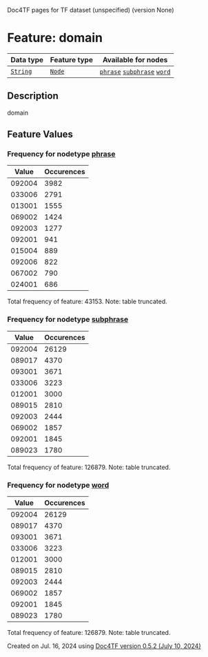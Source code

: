 Doc4TF pages for TF dataset (unspecified) (version None)
# Feature: domain
Data type|Feature type|Available for nodes
---|---|---
[`String`](featuresbydatatype.md#string)|[`Node`](featuresbytype.md#node)| [`phrase`](featuresbynodetype.md#phrase)  [`subphrase`](featuresbynodetype.md#subphrase)  [`word`](featuresbynodetype.md#word) 
## Description
domain
## Feature Values
### Frequency for nodetype [phrase](featuresbynodetype.md#phrase)
Value|Occurences
---|---
092004|3982
033006|2791
013001|1555
069002|1424
092003|1277
092001|941
015004|889
092006|822
067002|790
024001|686

Total frequency of feature: 43153. Note: table truncated.
 ### Frequency for nodetype [subphrase](featuresbynodetype.md#subphrase)
Value|Occurences
---|---
092004|26129
089017|4370
093001|3671
033006|3223
012001|3000
089015|2810
092003|2444
069002|1857
092001|1845
089023|1780

Total frequency of feature: 126879. Note: table truncated.
 ### Frequency for nodetype [word](featuresbynodetype.md#word)
Value|Occurences
---|---
092004|26129
089017|4370
093001|3671
033006|3223
012001|3000
089015|2810
092003|2444
069002|1857
092001|1845
089023|1780

Total frequency of feature: 126879. Note: table truncated.
  

Created on Jul. 16, 2024 using [Doc4TF version 0.5.2 (July 10, 2024)](https://github.com/tonyjurg/Doc4TF/blob/main/CreateFeatureDoc.ipynb) 